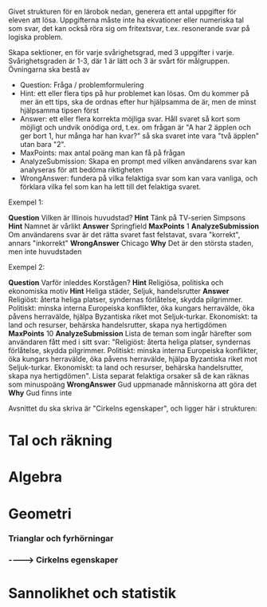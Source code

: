 Givet strukturen för en lärobok nedan, generera ett antal uppgifter för eleven att lösa.
Uppgifterna måste inte ha ekvationer eller numeriska tal som svar, det kan också röra sig om fritextsvar, t.ex. resonerande svar på logiska problem.

Skapa sektioner, en för varje svårighetsgrad, med 3 uppgifter i varje.
Svårighetsgraden är 1-3, där 1 är lätt och 3 är svårt för målgruppen.
Övningarna ska bestå av
* Question: Fråga / problemformulering
* Hint: ett eller flera tips på hur problemet kan lösas. Om du kommer på mer än ett tips, ska de ordnas efter hur hjälpsamma de är, men de minst hjälpsamma tipsen först
* Answer: ett eller flera korrekta möjliga svar. Håll svaret så kort som möjligt och undvik onödiga ord, t.ex. om frågan är "A har 2 äpplen och ger bort 1, hur många har han kvar?" så ska svaret inte vara "två äpplen" utan bara "2".
* MaxPoints: max antal poäng man kan få på frågan
* AnalyzeSubmission: Skapa en prompt med vilken användarens svar kan analyseras för att bedöma riktigheten
* WrongAnswer: fundera på vilka felaktiga svar som kan vara vanliga, och förklara vilka fel som kan ha lett till det felaktiga svaret.

Exempel 1:

**Question** Vilken är Illinois huvudstad?
**Hint** Tänk på TV-serien Simpsons
**Hint** Namnet är vårlikt
**Answer** Springfield
**MaxPoints** 1
**AnalyzeSubmission** Om användarens svar är det rätta svaret fast felstavat, svara "korrekt", annars "inkorrekt"
**WrongAnswer** Chicago **Why** Det är den största staden, men inte huvudstaden

Exempel 2:

**Question** Varför inleddes Korstågen?
**Hint** Religiösa, politiska och ekonomiska motiv
**Hint** Heliga städer, Seljuk, handelsrutter
**Answer** Religiöst: återta heliga platser, syndernas förlåtelse, skydda pilgrimmer. Politiskt: minska interna Europeiska konflikter, öka kungars herravälde, öka påvens herravälde, hjälpa Byzantiska riket mot Seljuk-turkar. Ekonomiskt: ta land och resurser, behärska handelsrutter, skapa nya hertigdömen 
**MaxPoints** 10
**AnalyzeSubmission** Lista de teman som ingår härefter som användaren fått med i sitt svar: "Religiöst: återta heliga platser, syndernas förlåtelse, skydda pilgrimmer. Politiskt: minska interna Europeiska konflikter, öka kungars herravälde, öka påvens herravälde, hjälpa Byzantiska riket mot Seljuk-turkar. Ekonomiskt: ta land och resurser, behärska handelsrutter, skapa nya hertigdömen". Lista separat felaktiga orsaker så de kan räknas som minuspoäng
**WrongAnswer** Gud uppmanade månniskorna att göra det **Why** Gud finns inte


Avsnittet du ska skriva är "Cirkelns egenskaper", och ligger här i strukturen:
# Tal och räkning
# Algebra
# Geometri
### Trianglar och fyrhörningar
### ----> Cirkelns egenskaper
# Sannolikhet och statistik
